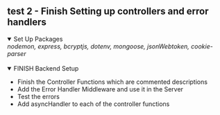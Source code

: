 ## test 2 - Finish Setting up controllers and error handlers

<details open>
    <summary>Set Up Packages</summary>
    <i>nodemon, express, bcryptjs, dotenv, mongoose, jsonWebtoken, cookie-parser</i>
</details>

</br>

<details open>
    <summary>FINISH Backend Setup</summary>
    <ul>
        <li>Finish the Controller Functions which are commented descriptions</li>
        <li>Add the Error Handler Middleware and use it in the Server</li>
        <li>Test the errors</li>
        <li>Add asyncHandler to each of the controller functions</li>
    </ul>
</details>


